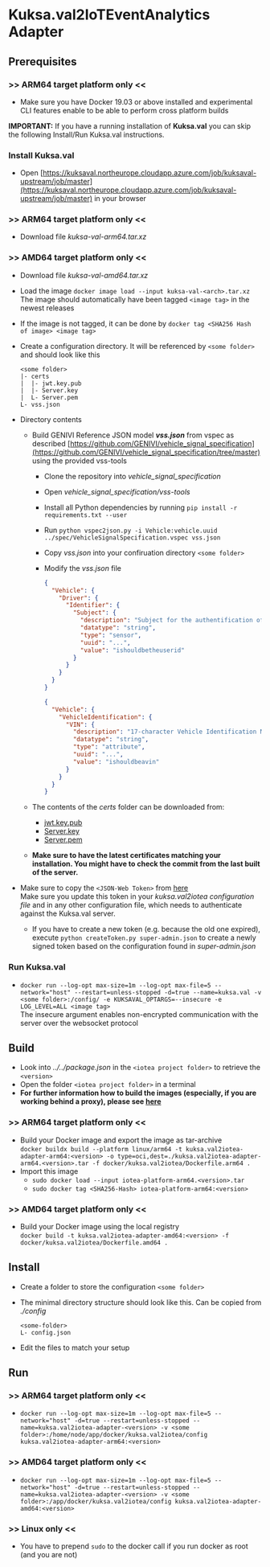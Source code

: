 <!---
  Copyright (c) 2021 Bosch.IO GmbH

  This Source Code Form is subject to the terms of the Mozilla Public
  License, v. 2.0. If a copy of the MPL was not distributed with this
  file, You can obtain one at https://mozilla.org/MPL/2.0/.

  SPDX-License-Identifier: MPL-2.0
-->

# Kuksa.val2IoTEventAnalytics Adapter

## Prerequisites

### >> ARM64 target platform only <<

- Make sure you have Docker 19.03 or above installed and experimental CLI features enable to be able to perform cross platform builds

__IMPORTANT:__ If you have a running installation of __Kuksa.val__ you can skip the following Install/Run Kuksa.val instructions.

### Install Kuksa.val

- Open [https://kuksaval.northeurope.cloudapp.azure.com/job/kuksaval-upstream/job/master](https://kuksaval.northeurope.cloudapp.azure.com/job/kuksaval-upstream/job/master) in your browser

### >> ARM64 target platform only <<

- Download file _kuksa-val-arm64.tar.xz_

### >> AMD64 target platform only <<

- Download file _kuksa-val-amd64.tar.xz_

- Load the image `docker image load --input kuksa-val-<arch>.tar.xz`<br>
  The image should automatically have been tagged `<image tag>` in the newest releases
- If the image is not tagged, it can be done by `docker tag <SHA256 Hash of image> <image tag>`

- Create a configuration directory. It will be referenced by `<some folder>` and should look like this

  ```code
  <some folder>
  |- certs
  |  |- jwt.key.pub
  |  |- Server.key
  |  L- Server.pem
  L- vss.json
  ```

- Directory contents
  - Build GENIVI Reference JSON model **_vss.json_** from vspec as described [https://github.com/GENIVI/vehicle_signal_specification](https://github.com/GENIVI/vehicle_signal_specification/tree/master) using the provided vss-tools
    - Clone the repository into _vehicle\_signal\_specification_
    - Open _vehicle\_signal\_specification/vss-tools_
    - Install all Python dependencies by running `pip install -r requirements.txt --user`
    - Run `python vspec2json.py -i Vehicle:vehicle.uuid ../spec/VehicleSignalSpecification.vspec vss.json`
    - Copy _vss.json_ into your confiruation directory `<some folder>`
    - Modify the _vss.json_ file

      ```json
      {
        "Vehicle": {
          "Driver": {
            "Identifier": {
              "Subject": {
                "description": "Subject for the authentification of the occupant. E.g. UserID 7331677",
                "datatype": "string",
                "type": "sensor",
                "uuid": "...",
                "value": "ishouldbetheuserid"                         // Add a default value for the Subject
              }
            }
          }
        }
      }

      {
        "Vehicle": {
          "VehicleIdentification": {
            "VIN": {
              "description": "17-character Vehicle Identification Number (VIN) as defined by ISO 3779",
              "datatype": "string",
              "type": "attribute",
              "uuid": "...",
              "value": "ishouldbeavin"                                // Add a default value for the VIN
            }
          }
        }
      }
      ```

  - The contents of the _certs_ folder can be downloaded from:
    - [jwt.key.pub](https://raw.githubusercontent.com/eclipse/kuksa.val/master/certificates/jwt/jwt.key.pub)
    - [Server.key](https://raw.githubusercontent.com/eclipse/kuksa.val/master/certificates/Server.key)
    - [Server.pem](https://raw.githubusercontent.com/eclipse/kuksa.val/master/certificates/Server.pem)
  - __Make sure to have the latest certificates matching your installation. You might have to check the commit from the last built of the server.__

- Make sure to copy the `<JSON-Web Token>` from [here](https://github.com/eclipse/kuksa.val/blob/master/certificates/jwt/super-admin.json.token)<br>
  Make sure you update this token in your _kuksa.val2iotea configuration file_ and in any other configuration file, which needs to authenticate against the Kuksa.val server.
  - If you have to create a new token (e.g. because the old one expired), execute `python createToken.py super-admin.json` to create a newly signed token based on the configuration found in _super-admin.json_

### Run Kuksa.val

- `docker run --log-opt max-size=1m --log-opt max-file=5 --network="host" --restart=unless-stopped -d=true --name=kuksa.val -v <some folder>:/config/ -e KUKSAVAL_OPTARGS=--insecure -e LOG_LEVEL=ALL <image tag>`<br>
  The insecure argument enables non-encrypted communication with the server over the websocket protocol

## Build

- Look into _../../package.json_ in the `<iotea project folder>` to retrieve the `<version>`
- Open the folder `<iotea project folder>` in a terminal
- __For further information how to build the images (especially, if you are working behind a proxy), please see [here](../README.md)__

### >> ARM64 target platform only <<

- Build your Docker image and export the image as tar-archive<br>
  `docker buildx build --platform linux/arm64 -t kuksa.val2iotea-adapter-arm64:<version> -o type=oci,dest=./kuksa.val2iotea-adapter-arm64.<version>.tar -f docker/kuksa.val2iotea/Dockerfile.arm64 .`
- Import this image
  - `sudo docker load --input iotea-platform-arm64.<version>.tar`
  - `sudo docker tag <SHA256-Hash> iotea-platform-arm64:<version>`

### >> AMD64 target platform only <<

- Build your Docker image using the local registry<br>
  `docker build -t kuksa.val2iotea-adapter-amd64:<version> -f docker/kuksa.val2iotea/Dockerfile.amd64 .`

## Install

- Create a folder to store the configuration `<some folder>`
- The minimal directory structure should look like this. Can be copied from _./config_<br>

  ```code
  <some-folder>
  L- config.json
  ```

- Edit the files to match your setup

## Run

### >> ARM64 target platform only <<

- `docker run --log-opt max-size=1m --log-opt max-file=5 --network="host" -d=true --restart=unless-stopped --name=kuksa.val2iotea-adapter-<version> -v <some folder>:/home/node/app/docker/kuksa.val2iotea/config  kuksa.val2iotea-adapter-arm64:<version>`

### >> AMD64 target platform only <<

- `docker run --log-opt max-size=1m --log-opt max-file=5 --network="host" -d=true --restart=unless-stopped --name=kuksa.val2iotea-adapter-<version> -v <some folder>:/app/docker/kuksa.val2iotea/config kuksa.val2iotea-adapter-amd64:<version>`

### >> Linux only <<

- You have to prepend `sudo` to the docker call if you run docker as root (and you are not)
